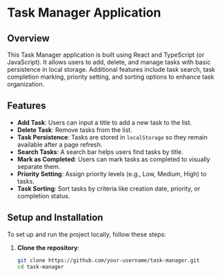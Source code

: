 # Task Manager Application

## Overview
This Task Manager application is built using React and TypeScript (or JavaScript). It allows users to add, delete, and manage tasks with basic persistence in local storage. Additional features include task search, task completion marking, priority setting, and sorting options to enhance task organization.

## Features
- **Add Task**: Users can input a title to add a new task to the list.
- **Delete Task**: Remove tasks from the list.
- **Task Persistence**: Tasks are stored in `localStorage` so they remain available after a page refresh.
- **Search Tasks**: A search bar helps users find tasks by title.
- **Mark as Completed**: Users can mark tasks as completed to visually separate them.
- **Priority Setting**: Assign priority levels (e.g., Low, Medium, High) to tasks.
- **Task Sorting**: Sort tasks by criteria like creation date, priority, or completion status.


## Setup and Installation
To set up and run the project locally, follow these steps:

1. **Clone the repository**:
   ```bash
   git clone https://github.com/your-username/task-manager.git
   cd task-manager
